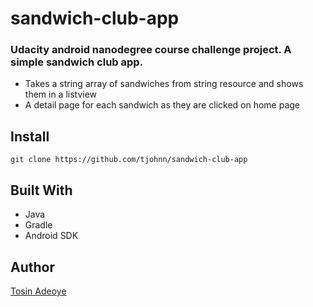 # sandwich-club-app
### Udacity android nanodegree course challenge project. A simple sandwich club app.

- Takes a string array of sandwiches from string resource and shows them in a listview
- A detail page for each sandwich as they are clicked on home page

## Install
```
git clone https://github.com/tjohnn/sandwich-club-app
```

## Built With
- Java
- Gradle
- Android SDK

## Author

[Tosin Adeoye](https://github.com/tjohnn "tjohnn")
